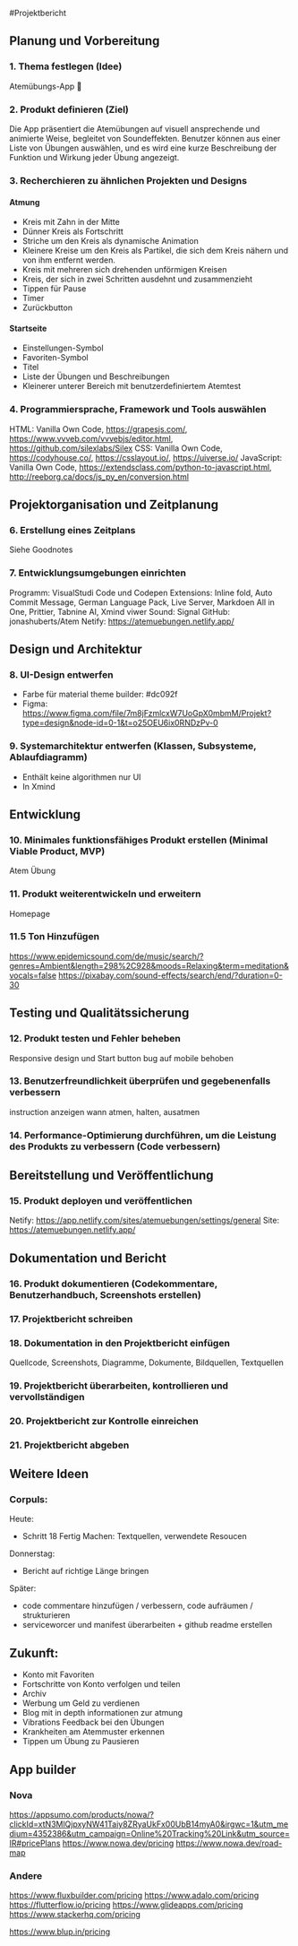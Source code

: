 #Projektbericht

## Planung und Vorbereitung

### 1. Thema festlegen (Idee)

Atemübungs-App 😤

### 2. Produkt definieren (Ziel)

Die App präsentiert die Atemübungen auf visuell ansprechende und animierte Weise, begleitet von Soundeffekten. Benutzer können aus einer Liste von Übungen auswählen, und es wird eine kurze Beschreibung der Funktion und Wirkung jeder Übung angezeigt.

### 3. Recherchieren zu ähnlichen Projekten und Designs

#### Atmung

- Kreis mit Zahn in der Mitte
- Dünner Kreis als Fortschritt
- Striche um den Kreis als dynamische Animation
- Kleinere Kreise um den Kreis als Partikel, die sich dem Kreis nähern und von ihm entfernt werden.
- Kreis mit mehreren sich drehenden unförmigen Kreisen
- Kreis, der sich in zwei Schritten ausdehnt und zusammenzieht
- Tippen für Pause
- Timer
- Zurückbutton

#### Startseite

- Einstellungen-Symbol
- Favoriten-Symbol
- Titel
- Liste der Übungen und Beschreibungen
- Kleinerer unterer Bereich mit benutzerdefiniertem Atemtest

### 4. Programmiersprache, Framework und Tools auswählen

HTML: Vanilla Own Code, https://grapesjs.com/, https://www.vvveb.com/vvvebjs/editor.html, https://github.com/silexlabs/Silex
CSS: Vanilla Own Code, https://codyhouse.co/, https://csslayout.io/, https://uiverse.io/
JavaScript: Vanilla Own Code, https://extendsclass.com/python-to-javascript.html, http://reeborg.ca/docs/js_py_en/conversion.html

## Projektorganisation und Zeitplanung

### 6. Erstellung eines Zeitplans

Siehe Goodnotes

### 7. Entwicklungsumgebungen einrichten

Programm: VisualStudi Code und Codepen
Extensions: Inline fold, Auto Commit Message, German Language Pack, Live Server, Markdoen All in One, Prittier, Tabnine AI, Xmind viwer
Sound: Signal
GitHub: jonashuberts/Atem
Netify: https://atemuebungen.netlify.app/

## Design und Architektur

### 8. UI-Design entwerfen

- Farbe für material theme builder: #dc092f
- Figma: https://www.figma.com/file/7m8jFzmlcxW7UoGpX0mbmM/Projekt?type=design&node-id=0-1&t=o25OEU6ix0RNDzPv-0

### 9. Systemarchitektur entwerfen (Klassen, Subsysteme, Ablaufdiagramm)

- Enthält keine algorithmen nur UI
- In Xmind

## Entwicklung

### 10. Minimales funktionsfähiges Produkt erstellen (Minimal Viable Product, MVP)

Atem Übung

### 11. Produkt weiterentwickeln und erweitern

Homepage

### 11.5 Ton Hinzufügen

https://www.epidemicsound.com/de/music/search/?genres=Ambient&length=298%2C928&moods=Relaxing&term=meditation&vocals=false
https://pixabay.com/sound-effects/search/end/?duration=0-30

## Testing und Qualitätssicherung

### 12. Produkt testen und Fehler beheben

Responsive design und Start button bug auf mobile behoben

### 13. Benutzerfreundlichkeit überprüfen und gegebenenfalls verbessern

instruction anzeigen wann atmen, halten, ausatmen

### 14. Performance-Optimierung durchführen, um die Leistung des Produkts zu verbessern (Code verbessern)

## Bereitstellung und Veröffentlichung

### 15. Produkt deployen und veröffentlichen

Netify: https://app.netlify.com/sites/atemuebungen/settings/general
Site: https://atemuebungen.netlify.app/

## Dokumentation und Bericht

### 16. Produkt dokumentieren (Codekommentare, Benutzerhandbuch, Screenshots erstellen)

### 17. Projektbericht schreiben

### 18. Dokumentation in den Projektbericht einfügen

Quellcode, Screenshots, Diagramme, Dokumente, Bildquellen, Textquellen

### 19. Projektbericht überarbeiten, kontrollieren und vervollständigen

### 20. Projektbericht zur Kontrolle einreichen

### 21. Projektbericht abgeben

## Weitere Ideen

### Corpuls:

Heute:

- Schritt 18 Fertig Machen: Textquellen, verwendete Resoucen

Donnerstag:

- Bericht auf richtige Länge bringen

Später:

- code commentare hinzufügen / verbessern, code aufräumen / strukturieren
- serviceworcer und manifest überarbeiten + github readme erstellen

## Zukunft:

- Konto mit Favoriten
- Fortschritte von Konto verfolgen und teilen
- Archiv
- Werbung um Geld zu verdienen
- Blog mit in depth informationen zur atmung
- Vibrations Feedback bei den Übungen
- Krankheiten am Atemmuster erkennen
- Tippen um Übung zu Pausieren

## App builder

### Nova

https://appsumo.com/products/nowa/?clickId=xtN3MlQjpxyNW41Taiy8ZRyaUkFx00UbB14myA0&irgwc=1&utm_medium=4352386&utm_campaign=Online%20Tracking%20Link&utm_source=IR#pricePlans
https://www.nowa.dev/pricing
https://www.nowa.dev/road-map

### Andere

https://www.fluxbuilder.com/pricing
https://www.adalo.com/pricing
https://flutterflow.io/pricing
https://www.glideapps.com/pricing
https://www.stackerhq.com/pricing

https://www.blup.in/pricing

